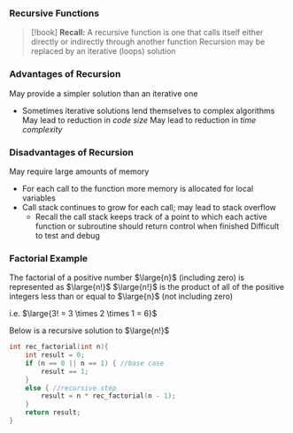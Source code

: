 ### Recursive Functions


>[!book] **Recall:**
>A recursive function is one that calls itself either directly or indirectly through another function
>Recursion may be replaced by an iterative (loops) solution

### Advantages of Recursion

May provide a simpler solution than an iterative one
- Sometimes iterative solutions lend themselves to complex algorithms
May lead to reduction in *code size*
May lead to reduction in *time complexity*

### Disadvantages of Recursion

May require large amounts of memory
- For each call to the function more memory is allocated for local variables
- Call stack continues to grow for each call; may lead to stack overflow
	- Recall the call stack keeps track of a point to which each active function or subroutine should return control when finished
Difficult to test and debug

### Factorial Example

The factorial of a positive number $\large{n}$ (including zero) is represented as $\large{n!}$ 
$\large{n!}$ is the product of all of the positive integers less than or equal to $\large{n}$ (not including zero)

i.e. $\large{3! = 3 \times 2 \times 1 = 6}$

Below is a recursive solution to $\large{n!}$

```c
int rec_factorial(int n){ 
	int result = 0;
	if (n == 0 || n == 1) { //base case
		result == 1;
	}
	else { //recursive step
		result = n * rec_factorial(n - 1);
	}
	return result;
}
```